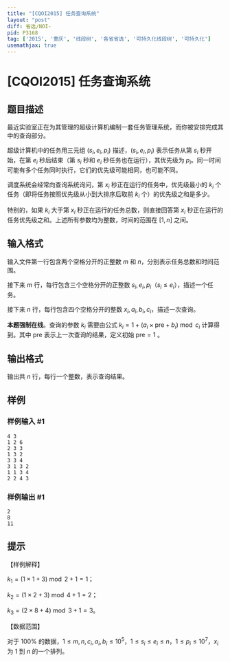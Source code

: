 ```yaml
---
title: "[CQOI2015] 任务查询系统"
layout: "post"
diff: 省选/NOI-
pid: P3168
tag: ['2015', '重庆', '线段树', '各省省选', '可持久化线段树', '可持久化']
usemathjax: true
---
```


# [CQOI2015] 任务查询系统
## 题目描述

最近实验室正在为其管理的超级计算机编制一套任务管理系统，而你被安排完成其中的查询部分。  

超级计算机中的任务用三元组 $(s_i, e_i, p_i)$ 描述，$(s_i, e_i, p_i)$ 表示任务从第 $s_i$ 秒开始，在第 $e_i$ 秒后结束（第 $s_i$ 秒和 $e_i$ 秒任务也在运行），其优先级为 $p_i$。同一时间可能有多个任务同时执行，它们的优先级可能相同，也可能不同。  

调度系统会经常向查询系统询问，第 $x_i$ 秒正在运行的任务中，优先级最小的 $k_i$ 个任务（即将任务按照优先级从小到大排序后取前 $k_i$ 个）的优先级之和是多少。  

特别的，如果 $k_i$ 大于第 $x_i$ 秒正在运行的任务总数，则直接回答第 $x_i$ 秒正在运行的任务优先级之和。上述所有参数均为整数，时间的范围在 $[1, n]$ 之间。

## 输入格式

输入文件第一行包含两个空格分开的正整数 $m$ 和 $n$，分别表示任务总数和时间范围。  

接下来 $m$ 行，每行包含三个空格分开的正整数 $s_i,e_i,p_i$（$s_i \le e_i$），描述一个任务。  

接下来 $n$ 行，每行包含四个空格分开的整数 $x_i,a_i,b_i,c_i$，描述一次查询。  

**本题强制在线**。查询的参数 $k_i$ 需要由公式 $k_i = 1 +(a_i \times \text{pre}+b_i) \bmod c_i$ 计算得到。其中 $\text{pre}$ 表示上一次查询的结果，定义初始 $\text{pre} = 1$ 。

## 输出格式

输出共 $n$ 行，每行一个整数，表示查询结果。

## 样例

### 样例输入 #1
```
4 3
1 2 6
2 3 3
1 3 2
3 3 4
3 1 3 2
1 1 3 4
2 2 4 3
```
### 样例输出 #1
```
2
8
11
```
## 提示

【样例解释】

$k_1 = (1\times 1 + 3)\bmod 2 + 1 = 1$；

$k_2 = (1\times 2+3)\bmod 4 + 1 = 2$；

$k_3 = (2 \times 8+4)\bmod 3+1 = 3$。

【数据范围】
 
对于 $100\%$ 的数据，$1\le m,n,c_i,a_i,b_i \le 10 ^ 5$，$1\leq s_i\leq e_i\leq n$，$1\le p_i \le 10^7$，$x_i$ 为 $1$ 到 $n$ 的一个排列。

